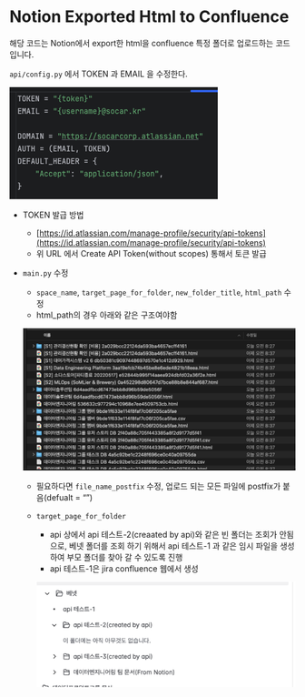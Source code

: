 # Notion Exported Html to Confluence

해당 코드는 Notion에서 export한 html을 confluence 특정 폴더로 업로드하는 코드 입니다.

`api/config.py` 에서 TOKEN 과 EMAIL 을 수정한다.

![image.png](imgs/image.png)

- TOKEN 발급 방법
    - [https://id.atlassian.com/manage-profile/security/api-tokens](https://id.atlassian.com/manage-profile/security/api-tokens)
    - 위 URL 에서 Create API Token(without scopes) 통해서 토큰 발급
- `main.py` 수정
    - `space_name`, `target_page_for_folder`, `new_folder_title`, `html_path` 수정
    - html_path의 경우 아래와 같은 구조여야함
    
    ![image.png](imgs/image%201.png)
    
    - 필요하다면 `file_name_postfix` 수정, 업로드 되는 모든 파일에 postfix가 붙음(defualt = “”)
    - `target_page_for_folder`
        - api 상에서 api 테스트-2(creaated by api)와 같은 빈 폴더는 조회가 안됨으로, 베넷 폴더를 조회 하기 위해서 api 테스트-1 과 같은 임시 파일을 생성하여 부모 폴더를 찾아 갈 수 있도록 진행
        - api 테스트-1은 jira confluence 웹에서 생성
        
        ![image.png](imgs/image%202.png)